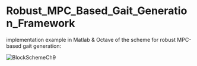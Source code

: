 # Robust_MPC_Based_Gait_Generation_Framework
implementation example in Matlab & Octave of the scheme for robust MPC-based gait generation:

![BlockSchemeCh9](https://user-images.githubusercontent.com/59538523/185087473-30bbec5a-c195-4ee2-8bb9-83f40830dadb.png)


